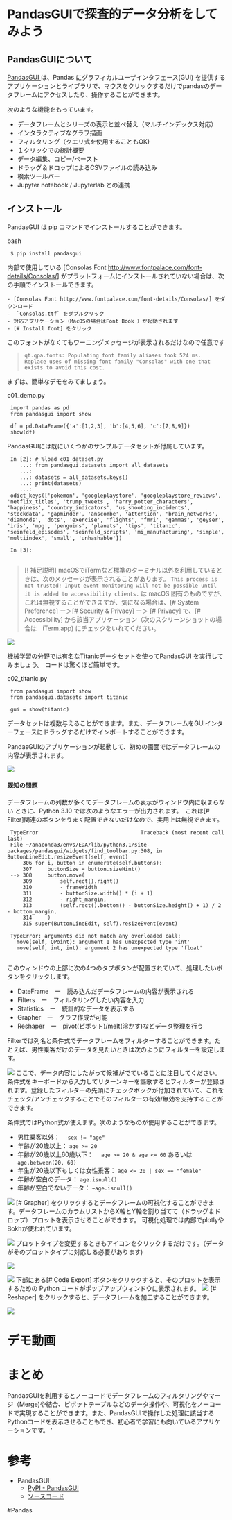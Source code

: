 PandasGUIで探査的データ分析をしてみよう
=================


## PandasGUIについて
[PandasGUI ](https://pypi.org/project/pandasgui/) は、Pandas にグラフィカルユーザインタフェース(GUI) を提供するアプリケーションとライブラリで、マウスをクリックするだけでpandasのデータフレームにアクセスしたり、操作することができます。

次のような機能をもっています。

  - データフレームとシリーズの表示と並べ替え（マルチインデックス対応）
  - インタラクティブなグラフ描画
  - フィルタリング（クエリ式を使用することもOK)
  - １クリックでの統計概要
  - データ編集、コピー/ペースト
  - ドラッグ＆ドロップによるCSVファイルの読み込み
  - 検索ツールバー
  - Jupyter notebook / Jupyterlab との連携

## インストール
PandasGUI は pip コマンドでインストールすることができます。

 bash
```
 $ pip install pandasgui
```

内部で使用している [Consolas Font http://www.fontpalace.com/font-details/Consolas/] がプラットフォームにインストールされていない場合は、次の手順でインストールできます。

    - [Consolas Font http://www.fontpalace.com/font-details/Consolas/] をダウンロード
    -  `Consolas.ttf` をダブルクリック
    - 対応アプリケーション（MacOSの場合はFont Book ）が起動されます
    - [# Install font] をクリック

このフォントがなくてもワーニングメッセージが表示されるだけなので任意です
> `qt.qpa.fonts: Populating font family aliases took 524 ms. Replace uses of missing font family "Consolas" with one that exists to avoid this cost.` 


まずは、簡単なデモをみてましょう。

 c01_demo.py
```
 import pandas as pd
 from pandasgui import show
 
 df = pd.DataFrame({'a':[1,2,3], 'b':[4,5,6], 'c':[7,8,9]})
 show(df)
```


PandasGUIには既にいくつかのサンプルデータセットが付属しています。


```
 In [2]: # %load c01_dataset.py
    ...: from pandasgui.datasets import all_datasets
    ...:
    ...: datasets = all_datasets.keys()
    ...: print(datasets)
    ...:
 odict_keys(['pokemon', 'googleplaystore', 'googleplaystore_reviews', 'netflix_titles', 'trump_tweets', 'harry_potter_characters', 'happiness', 'country_indicators', 'us_shooting_incidents', 'stockdata', 'gapminder', 'anscombe', 'attention', 'brain_networks', 'diamonds', 'dots', 'exercise', 'flights', 'fmri', 'gammas', 'geyser', 'iris', 'mpg', 'penguins', 'planets', 'tips', 'titanic', 'seinfeld_episodes', 'seinfeld_scripts', 'mi_manufacturing', 'simple', 'multiindex', 'small', 'unhashable'])
 
 In [3]:
 
```

> [! 補足説明] macOSでiTermなど標準のターミナル以外を利用しているときは、次のメッセージが表示されることがあります。
>   `This process is not trusted! Input event monitoring will not be possible until it is added to accessibility clients.` は macOS 固有のものですが、これは無視することができますが、気になる場合は、[# System Preference] ー＞[# Security & Privacy] ー＞ [# Privacy] で、[# Accessibility] から該当アプリケーション（次のスクリーンショットの場合は　iTerm.app) にチェックをいれてください。
> 

![](https://gyazo.com/4f03f2c98337ba77423d47e5348672e4.png)

機械学習の分野では有名なTitanicデータセットを使ってPandasGUI を実行してみましょう。
コードは驚くほど簡単です。

 c02_titanic.py
```
 from pandasgui import show
 from pandasgui.datasets import titanic
 
 gui = show(titanic)
```

データセットは複数与えることができます。また、データフレームをGUIインターフェースにドラッグするだけでインポートすることができます。

PandasGUIのアプリケーションが起動して、初めの画面ではデータフレームの内容が表示されます。

![](https://gyazo.com/779246b609f1d3b3decd6bd0d0f92531.png)
#### 既知の問題
データフレームの列数が多くてデータフレームの表示がウィンドウ内に収まらない ときに、Python 3.10 では次のようなエラーが出力されます。　これは[# Filter]関連のボタンをうまく配置できないだけなので、実用上は無視できます。


```
 TypeError                                 Traceback (most recent call last)
 File ~/anaconda3/envs/EDA/lib/python3.1/site-packages/pandasgui/widgets/find_toolbar.py:308, in ButtonLineEdit.resizeEvent(self, event)
     306 for i, button in enumerate(self.buttons):
     307     buttonSize = button.sizeHint()
 --> 308     button.move(
     309         self.rect().right()
     310         - frameWidth
     311         - buttonSize.width() * (i + 1)
     312         - right_margin,
     313         (self.rect().bottom() - buttonSize.height() + 1) / 2 - bottom_margin,
     314     )
     315 super(ButtonLineEdit, self).resizeEvent(event)
 
 TypeError: arguments did not match any overloaded call:
   move(self, QPoint): argument 1 has unexpected type 'int'
   move(self, int, int): argument 2 has unexpected type 'float'
 
```

このウィンドウの上部に次の4つのタブボタンが配置されていて、処理したいボタンをクリックします。

  - DateFrame　ー　読み込んだデータフレームの内容が表示される
  - Filters　ー　フィルタリングしたい内容を入力
  - Statistics　ー　統計的なデータを表示する
  - Grapher　ー　グラフ作成が可能
  - Reshaper　ー　pivot(ピボット)/melt(溶かす)などデータ整理を行う

Filterでは列名と条件式でデータフレームをフィルターすることができます。たとえば、男性乗客だけのデータを見たいときは次のようにフィルターを設定します。

![](https://gyazo.com/4b010179fe9bb3ae024f11a57d4833e4.png)
ここで、データ内容にしたがって候補がでていることに注目してください。条件式をキーボードから入力してリターンキーを謳歌するとフィルターが登録されます。登録したフィルターの先頭にチェックボックが付加されていて、これをチェック/アンチェックすることでそのフィルターの有効/無効を支持することができます。

条件式ではPython式が使えます。次のようなものが使用することができます。

  - 男性乗客以外：　 `sex != "age"` 
  - 年齢が20歳以上：  `age >= 20` 
  - 年齢が20歳以上60歳以下：　 `age >= 20 & age <= 60` あるいは  `age.between(20, 60)` 
  - 年生が20歳以下もしくは女性乗客：  `age <= 20 | sex == "female"` 
  - 年齢が空白のデータ： `age.isnull()` 
  - 年齢が空白でないデータ： `~age.isnull()` 



![](https://gyazo.com/9ccc2f393a0ae67f437e19d49d966179.png)
[# Grapher] をクリックするとデータフレームの可視化することができます。データフレームのカラムリストからX軸とY軸を割り当てて（ドラッグ＆ドロップ）プロットを表示させることができます。
可視化処理では内部でplotlyやBokhが使われています。

![](https://gyazo.com/f78657b16b184210c1cfca0dbd6ce262.png)
プロットタイプを変更するときもアイコンをクリックするだけです。（データがそのプロットタイプに対応しる必要があります)

![](https://gyazo.com/2614d0ece9ebcfe1f983341a03b4b7d5.png)


![](https://gyazo.com/579faa30f3ef2c3264bef3d1ede0ef86.png)
下部にある[# Code Export] ボタンをクリックすると、そのプロットを表示するための Python コードがポップアップウィンドウに表示されます。
![](https://gyazo.com/da7eb8fef7e09f6281208f1bebb56a70.png)
[# Reshaper] をクリックすると、データフレームを加工することができます。


![](https://gyazo.com/8238270bab31b395171bb6565318a8be.png)

# デモ動画
[](https://www.youtube.com/watch?v=NKXdolMxW2Y)


# まとめ
PandasGUIを利用するとノーコードでデータフレームのフィルタリングやマージ（Merge)や結合、ピボットテーブルなどのデータ操作や、可視化をノーコードで実現することができます。また、PandasGUIで操作した処理に該当する Pythonコードを表示させることもでき、初心者で学習にも向いているアプリケーションです。
’

# 参考
- PandasGUI
  - [PyPI - PandasGUI ](https://pypi.org/project/pandasgui/) 
  - [ソースコード ](https://github.com/adrotog/PandasGUI)

#Pandas


